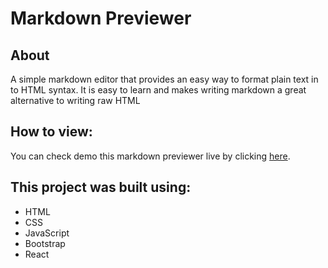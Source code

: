 # Markdown Previewer
## About
A simple markdown editor that provides an easy way to format plain text in to HTML syntax. It is easy to learn and makes writing markdown a great alternative to writing raw HTML

## How to view:
You can check demo this markdown previewer live by clicking [here]().

## This project was built using:
- HTML
- CSS
- JavaScript
- Bootstrap
- React
